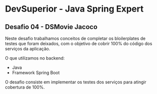 # DevSuperior - Java Spring Expert

## Desafio 04 - DSMovie Jacoco

Neste desafio trabalhamos conceitos de completar os bloilerplates de testes que foram deixados, com o objetivo de cobrir 100% do código dos serviços da aplicação.

O que utilizamos no backend:

- Java
- Framework Spring Boot

O desafio consiste em implementar os testes dos serviços para atingir cobertura de 100%.
